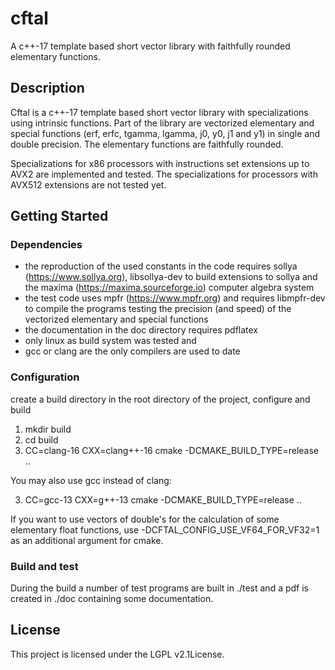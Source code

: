 # cftal

A c++-17 template based short vector library with faithfully rounded elementary
functions.

## Description

Cftal is a c++-17 template based short vector library with specializations
using intrinsic functions.
Part of the library are vectorized elementary and special functions
(erf, erfc, tgamma, lgamma, j0, y0, j1 and y1) in single and double precision.
The elementary functions are faithfully rounded.

Specializations for x86 processors with instructions set extensions up to AVX2
are implemented and tested.
The specializations for processors with AVX512 extensions are not tested yet.

## Getting Started

### Dependencies

- the reproduction of the used constants in the code requires
  sollya (https://www.sollya.org), libsollya-dev to build
  extensions to sollya and the maxima (https://maxima.sourceforge.io)
  computer algebra system
- the test code uses mpfr (https://www.mpfr.org) and requires
  libmpfr-dev to compile the programs testing the precision (and speed)
  of the vectorized elementary and special functions
- the documentation in the doc directory requires pdflatex
- only linux as build system was tested and
- gcc or clang are the only compilers are used to date

### Configuration

create a build directory in the root directory of the project, configure and
build

1. mkdir build
2. cd build
3. CC=clang-16 CXX=clang++-16 cmake -DCMAKE_BUILD_TYPE=release ..

You may also use gcc instead of clang:

3. CC=gcc-13 CXX=g++-13 cmake -DCMAKE_BUILD_TYPE=release ..

If you want to use vectors of double's for the calculation of some elementary
float functions, use -DCFTAL_CONFIG_USE_VF64_FOR_VF32=1 as an additional
argument for cmake.

### Build and test

During the build a number of test programs are built in ./test and
a pdf is created in ./doc containing some documentation.

## License

This project is licensed under the LGPL v2.1License.
